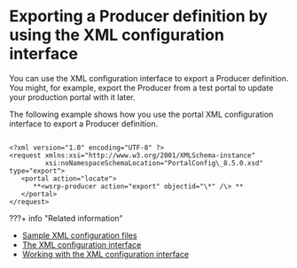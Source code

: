 # Exporting a Producer definition by using the XML configuration interface

You can use the XML configuration interface to export a Producer definition. You might, for example, export the Producer from a test portal to update your production portal with it later.

The following example shows how you use the portal XML configuration interface to export a Producer definition.

```

<?xml version="1.0" encoding="UTF-8" ?> 
<request xmlns:xsi="http://www.w3.org/2001/XMLSchema-instance" 
         xsi:noNamespaceSchemaLocation="PortalConfig\_8.5.0.xsd" type="export">
   <portal action="locate">
      **<wsrp-producer action="export" objectid="\*" /\> **
   </portal>
</request>

```


???+ info "Related information"
   -  [Sample XML configuration files](../../../../../../../../deploy_dx/manage/portal_admin_tools/xml_config_interface/xml_config_ref/admxmsmp.md)
   -  [The XML configuration interface](../../../../../../../../deploy_dx/manage/portal_admin_tools/xml_config_interface/index.md)
   -  [Working with the XML configuration interface](../../../../../../../../deploy_dx/manage/portal_admin_tools/xml_config_interface/working_xml_config_interface/index.md)

